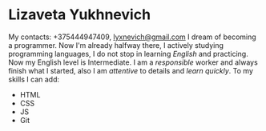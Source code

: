 # Lizaveta Yukhnevich
My contacts: +375444947409, lyxnevich@gmail.com
I dream of becoming a programmer. 
Now I'm already halfway there, I actively studying programming languages, I do not stop in learning _English_ and practicing. Now my English level is Intermediate. 
I am a _responsible_ worker and always finish what I started, also I am _attentive_ to details and _learn quickly_.
To my skills I can add: 
* HTML
* CSS
* JS
* Git

